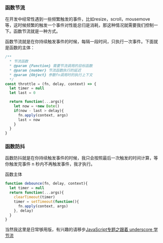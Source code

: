 ### 函数节流
在开发中经常性遇到一些频繁触发的事件，比如resize，scroll，mousemove等，这时候频繁的触发一个事件对性能总归是消耗，那这种情况就需要我们控制一下。函数节流就是一种方式。

函数节流就是在你持续触发事件的时候，每隔一段时间，只执行一次事件。下面就是函数的主体：

```js
/**
  * 节流函数
  * @param {Function} 需要节流调用的目标函数
  * @param {number} 节流函数执行的延迟
  * @param {Object} 参数fn调用时的执行上下文
  */
const throttle = (fn, delay, context) => {
  let timer = null
  let last = 0

  return function(...args){
    let now = +new Date()
    if(now - last > delay){
      fn.apply(context, args)
      last = now
    }
  }
}
```


### 函数防抖
函数防抖就是在你持续触发事件的时候，我只会按照最后一次触发的时间计算，等你触发完事件 n 秒内不再触发事件，我才执行。

函数主体

```js
function debounce(fn, delay, context){
  let timer = null
  return function(...args){
    clearTimeout(timer)
    timer = setTimeout(function(){
      fn.apply(context, args)
    }, delay)
  }
}

```

当然我这里是日常够用版，有兴趣的请移步[JavaScript专题之跟着 underscore 学节流](https://github.com/mqyqingfeng/Blog/issues/26)